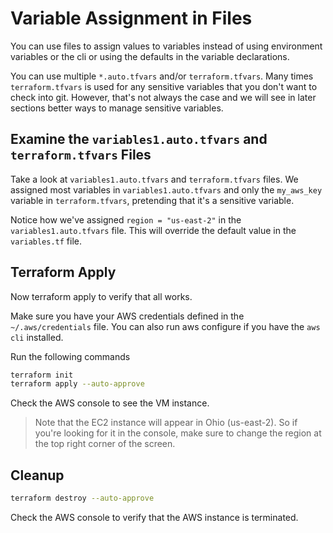 # Variable Assignment in Files

You can use files to assign values to variables instead of using environment variables or the cli or using the defaults in the variable declarations.

You can use multiple `*.auto.tfvars` and/or `terraform.tfvars`. Many times `terraform.tfvars` is used for any sensitive variables that you don't want to check into git. However, that's not always the case and we will see in later sections better ways to manage sensitive variables.

## Examine the `variables1.auto.tfvars` and `terraform.tfvars` Files

Take a look at `variables1.auto.tfvars` and `terraform.tfvars` files. We assigned most variables in `variables1.auto.tfvars` and only the `my_aws_key` variable in `terraform.tfvars`, pretending that it's a sensitive variable.

Notice how we've assigned `region = "us-east-2"` in the `variables1.auto.tfvars` file. This will override the default value in the `variables.tf` file.

## Terraform Apply

Now terraform apply to verify that all works.

Make sure you have your AWS credentials defined in the `~/.aws/credentials` file. You can also run aws configure if you have the `aws cli` installed.

Run the following commands
```bash
terraform init
terraform apply --auto-approve
```

Check the AWS console to see the VM instance.

> Note that the EC2 instance will appear in Ohio (us-east-2). So if you're looking for it in the console, make sure to change the region at the top right corner of the screen.

## Cleanup

```bash
terraform destroy --auto-approve
```

Check the AWS console to verify that the AWS instance is terminated.